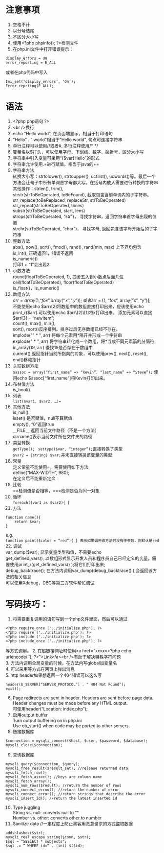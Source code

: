 # 注意事项
1.	空格不计
2.	以分号结尾
3.	不区分大小写
4.	使用\<?php phpinfo(); ?>检测文件
5.	在php.ini文件中打开错误提示：
```
display_errors = On  
error_reporting = E_ALL
```
或者在php代码中写入
```
Ini_set(‘display_errors’, ‘On’);
Error_reprting(E_ALL);
```

# 语法
1.	\<?php php语句 ?>  
2.	\<br />换行  
3.	echo ”Hello world”; 在页面端显示，相当于打印语句  
4.	”Hello” . “ world”相当于”Hello world”, 句点可连接字符串  
5.	单行注释可以使用//或者#, 多行注释使用/* */  
6.	变量名以$打头，可以使用字母、下划线、数字、破折号，区分大小写  
7.	字符串中引入变量可采用“{$var}Hello”的形式  
8.	字符串允许使用.=进行赋值，相当于java的+=  
9.	字符串方法  
转换大小写：strtolower(), strtoupper(), ucfirst(), ucwords()等。最后一个方法会让句子中所有单词首字母都大写。在括号内放入需要进行转换的字符串  
其他操作：strlen(), trim(),   
strstr(strToBeOperated, toBeFound), 截取包含当前单词内的子字符串。  
str_replace(toBeReplaced, replaceStr, strToBeOperated)   
str_repeat(strToBeOperated, times)  
substr(strToBeOperated, start, lens)  
strops(strToBeOperated, “str”)， 寻找字符串，返回字符串首字母出现的位置  
strchr(strToBeOperated, “char”)， 寻找字母, 返回包含该字母开始后的子字符串  
10.	整数方法  
abs(), pow(), sqrt(), fmod(), rand(), rand(min, max) 上下界均包含  
is_int(), 正确返回1，错误不返回  
is_numeric()  
打印1 + “1”会出现2  
11.	小数方法  
round(floatToBeOperated, 1), 四舍五入到小数点后面几位  
ceil(floatToBeOperated), floor(floatToBeOperated)  
is_float()，is_numeric()  
12.	数组方法    
$arr = array(1, “fox”, array(“x”, “y”));或者$arr = [1, “fox”, array(“x”, “y”)];  
不能使用echo $arr\[2]将数组中的数组直接打印出来，应该使用echo print_r($arr).可以使用echo $arr\[2]\[1]将x打印出来。  
添加元素可以直接$arr\[3] = “newItem”;  
count(), max(), min(),  
sort(), rsort()反序排列。排序过后无序数组已经不存在。  
implode("" \* ", arr) 将每个元素用\*隔开并形成一个字符串   
explode(" \* ", arr) 将字符串转化成一个数组，将\*当成不同元素箭的分隔符  
in_array(19, arr) 查找19是否存在于数组中  
current() 返回指针当前所指向的对象，可以使用prev(), next(), reset(), end()移动指针  
13.	关联数组方法   
```$assoc = array(“first_name” => “Kevin”, “last_name” => “Steve”);```
使用echo $assoc[“first_name”]将Kevin打印出来。
14.	布林值方法  
is_bool()
15.	列表  
```list($var1, $var2, …)=```
16.	其他方法  
is_null(),    
isset() 是否赋值，null不算赋值  
empty(), “0”返回true  
\_\_FILE__ 返回当前文件路径（不是一个方法）  
dirname()表示当前文件所在文件夹的路径  
17.	类型转换  
```getType(); ```
```settype($var, “integer”);```直接转换了类型  
```$var2 = (string) $var;```并未直接转换该变量的类型  
18.	常量  
定义常量不能使用=，需要使用如下方法  
define(“MAX-WIDTH”, 980);  
在定义后不能重新定义 
19.	比较  
==检测值是否相等，===检测是否为同一对象  
20.	循环  
```foreach($var1 as $var2){ } ```
21.	方法  
```
function name(){ 
	return $var;
}
```
e.g.   
```function paint($color = “red”){ } 表示如果调用该方法时没有传参数，则默认是red```
22.	调试   
var_dump($var); 显示变量类型和值，不需要echo  
get_defined_vars(); 以数组形式显示开发人员和程序员自己已经定义的变量，需要使用print_r(get_defined_vars() );将它们打印出来;  
debug_backtrace(); 在方法内调用var_dump(debug_backtrace() );会返回该方法的相关信息  
可以使用Xdebug，DBG等第三方软件帮忙调试  

# 写码技巧：
1.	将需要重复调用的语句写到一个php文件里面，然后可以通过
```
<?php require_once ('../initialize.php'); ?>
<?php require ('../initialize.php'); ?>
<?php include ('../initialize.php'); ?>
<?php include_once ('../initialize.php'); ?>
```
等方式调用。
2.	在超链接网址时使用\<a href="xxxx=\<?php echo urlencode(‘’); ?>">Link\</a>\<br />有助于解决特殊字符问题  
3.	方法内调用全局变量的时候，在方法内写global加变量名  
4.	可以采用<script>info()/alert()/warning();</script>等方式在网页上弹出消息  
5.	http header如果想返回一个404错误可以这么写  
```
header($_SERVER[“SERVER_PROTOCOL”] . “ 404 Not Found”);
exit();
```
6.	Page redirects are sent in header. Headers are sent before page data. Header changes must be made before any HTML output.  
可使用header(“Location: index.php”);  
7.	启用output buffer  
Turn output buffering on in php.ini  
Use ob_start() when code may be ported to other servers.   
8.	链接数据库  
```
$connection = mysqli_connect($host, $user, $password, $database);
mysqli_close($connection);
```
9.	查询数据库
```
mysqli_query($connection, $query);
mysqli_free_result($result_set); //release returned data
mysqli_fetch_row();
mysqli_fetch_assoc(); //keys are column name
mysqli_fetch_array();
mysqli_num_rows($result); //return the number of rows
mysqli_connect_errno(); //return the number of error
mysqli_connect_error(); //return strings that describe the error
mysqli_insert_id(); //return the latest inserted id 
```
10.	Type juggling  
String vs. null: converts null to ""  
Number vs. other: converts other to number   
11.	Sanitize data //一定程度上防止黑客用恶意请求的方式盗取数据  
```
addshlashes($str);
mysqli_real_escape_string($conn, $str);  
$sql = “SEELECT * subjects”; 
$sql .= “ WHERE id=” . (int) $($id);
```
